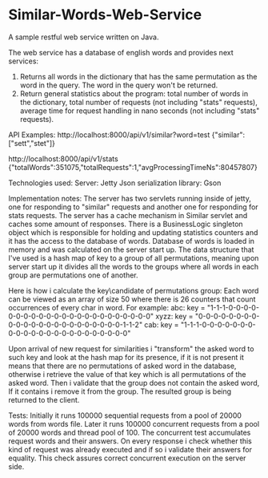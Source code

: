 # Similar-Words-Web-Service
A sample restful web service written on Java.

The web service has a database of english words and provides next services:
  1. Returns all words in the dictionary that has the same permutation as the word in the query. The word in the query won't be returned. 
  2. Return general statistics about the program: total number of words in the dictionary, total number of requests (not including "stats" requests), average time for request handling in nano seconds (not including "stats" requests).

API Examples:
  http://localhost:8000/api/v1/similar?word=test 
  {"similar":["sett","stet"]}
  
  http://localhost:8000/api/v1/stats
  {"totalWords":351075,"totalRequests":1,"avgProcessingTimeNs":80457807}

Technologies used:
  Server: Jetty
  Json serialization library: Gson
  
Implementation notes:
  The server has two servlets running inside of jetty, one for responding to "similar" requests and another one for responding for stats requests. The server has a cache mechanism in Similar servlet and caches some amount of responses. There is a BusinessLogic singleton object which is responsible for holding and updating statistics counters and it has the access to the database of words. Database of words is loaded in memory and was calculated on the server start up. The data structure that I've used is a hash map of key to a group of all permutations, meaning upon server start up it divides all the words to the groups where all words in each group are permutations one of another.

Here is how i calculate the key\candidate of permutations group:
  Each word can be viewed as an array of size 50 where there is 26 counters that count occurrences of every char in word.
For example: 
  abc: key = "1-1-1-0-0-0-0-0-0-0-0-0-0-0-0-0-0-0-0-0-0-0-0-0-0-0"
  xyzz: key = "0-0-0-0-0-0-0-0-0-0-0-0-0-0-0-0-0-0-0-0-0-0-0-1-1-2"
  cab: key = "1-1-1-0-0-0-0-0-0-0-0-0-0-0-0-0-0-0-0-0-0-0-0-0-0-0"

Upon arrival of new request for similarities i "transform" the asked word to such key and look at the hash map for its presence, if it is not present it means that there are no permutations of asked word in the database, otherwise i retrieve the value of that key which is all permutations of the asked word. Then i validate that the group does not contain the asked word, If it contains i remove it from the group. The resulted group is being returned to the client.

Tests:
  Initially it runs 100000 sequential requests from a pool of 20000 words from words file. Later it runs 100000 concurrent requests from a pool of 20000 words and thread pool of 100. The concurrent test accumulates request words and their answers. On every response i check whether this kind of request was already executed and if so i validate their answers for equality. This check assures correct concurrent execution on the server side.
